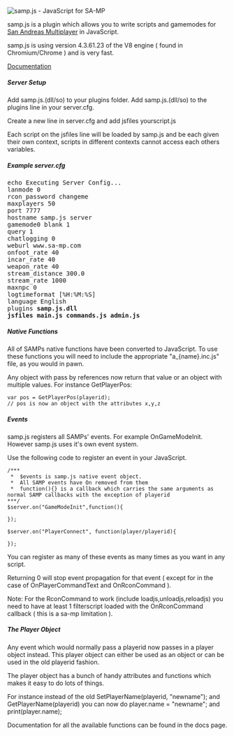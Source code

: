 ![samp.js - JavaScript for SA-MP](http://spiderc.net/samp.js/samp.js-new.png?t=4)

samp.js is a plugin which allows you to write scripts and gamemodes for [San Andreas Multiplayer](http://sa-mp.com/) in JavaScript.

samp.js is using version 4.3.61.23 of the V8 engine ( found in Chromium/Chrome ) and is very fast.

[Documentation](http://damospiderman.github.io/samp.js/)

##### Server Setup

Add samp.js.(dll/so) to your plugins folder. Add samp.js.(dll/so) to the plugins line in your server.cfg.

Create a new line in server.cfg and add jsfiles yourscript.js

Each script on the jsfiles line will be loaded by samp.js and be each given their own context, scripts in different contexts cannot access each others variables. 

##### Example server.cfg
<pre>
echo Executing Server Config...
lanmode 0
rcon_password changeme
maxplayers 50
port 7777
hostname samp.js server
gamemode0 blank 1
query 1
chatlogging 0
weburl www.sa-mp.com
onfoot_rate 40
incar_rate 40
weapon_rate 40
stream_distance 300.0
stream_rate 1000
maxnpc 0
logtimeformat [%H:%M:%S]
language English
plugins <b>samp.js.dll</b>
<b>jsfiles main.js commands.js admin.js</b>
</pre>


##### Native Functions

All of SAMPs native functions have been converted to JavaScript. To use these functions you will need to include the appropriate "a_{name}.inc.js" file, as you would in pawn.

Any object with pass by references now return that value or an object with multiple values. For instance GetPlayerPos:

```
var pos = GetPlayerPos(playerid);
// pos is now an object with the attributes x,y,z
```

##### Events

samp.js registers all SAMPs' events. For example OnGameModeInit. However samp.js uses it's own event system.

Use the following code to register an event in your JavaScript.

```
/***
 *	$events is samp.js native event object. 
 *	All SAMP events have On removed from them
 *	function(){} is a callback which carries the same arguments as normal SAMP callbacks with the exception of playerid
***/
$server.on("GameModeInit",function(){

});

$server.on("PlayerConnect", function(player/playerid){
	
});
```

You can register as many of these events as many times as you want in any script.

Returning 0 will stop event propagation for that event ( except for in the case of OnPlayerCommandText and OnRconCommand ).

Note: For the RconCommand to work (include loadjs,unloadjs,reloadjs) you need to have at least 1 filterscript loaded with the OnRconCommand callback ( this is a sa-mp limitation ).


##### The Player Object

Any event which would normally pass a playerid now passes in a player object instead. This player object can either be used as an object or can be used in the old playerid fashion.

The player object has a bunch of handy attributes and functions which makes it easy to do lots of things.

For instance instead of the old SetPlayerName(playerid, "newname"); and GetPlayerName(playerid) you can now do player.name = "newname"; and print(player.name);

Documentation for all the available functions can be found in the docs page.








